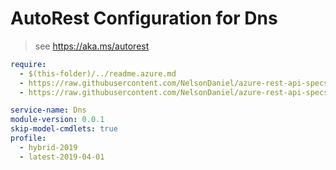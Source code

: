 # AutoRest Configuration for Dns

> see https://aka.ms/autorest

``` yaml
require: 
  - $(this-folder)/../readme.azure.md
  - https://raw.githubusercontent.com/NelsonDaniel/azure-rest-api-specs/multiapi/specification/dns/resource-manager/readme.enable-multi-api.md
  - https://raw.githubusercontent.com/NelsonDaniel/azure-rest-api-specs/multiapi/specification/dns/resource-manager/readme.md

service-name: Dns
module-version: 0.0.1
skip-model-cmdlets: true
profile: 
  - hybrid-2019
  - latest-2019-04-01
```